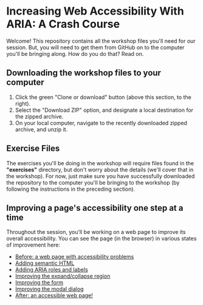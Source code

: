 # Increasing Web Accessibility With ARIA: A Crash Course

Welcome! This repository contains all the workshop files you'll need for our session. But, you will need to get them from GitHub on to the computer you'll be bringing along. How do you do that? Read on. 

## Downloading the workshop files to your computer
1. Click the green "Clone or download" button (above this section, to the right).
2. Select the "Download ZIP" option, and designate a local destination for the zipped archive.
3. On your local computer, navigate to the recently downloaded zipped archive, and unzip it.

## Exercise Files
The exercises you'll be doing in the workshop will require files found in the **"exercises"** directory, but don't worry about the details (we'll cover that in the workshop). For now, just make sure you have successfully downloaded the repository to the computer you'll be bringing to the workshop (by following the instructions in the preceding section).

## Improving a page's accessibility one step at a time 
Throughout the session, you'll be working on a web page to improve its overall accessibility. You can see the page (in the browser) in various states of improvement here: 
* <a href="https://cdn.rawgit.com/uwfrontendtech/aria-workshop-ahg/master/dist/before-any-changes/">Before: a web page with accessibility problems</a>
* <a href="https://cdn.rawgit.com/uwfrontendtech/aria-workshop-ahg/master/dist/Exercise-1-Semantic-HTML/semantics-solution.html">Adding semantic HTML</a>
* <a href="https://cdn.rawgit.com/uwfrontendtech/aria-workshop-ahg/master/dist/Exercise-2-Landmark-Roles-Labeling/landmark-solution.html">Adding ARIA roles and labels</a>
* <a href="https://cdn.rawgit.com/uwfrontendtech/aria-workshop-ahg/master/dist/Exercise-3-Showing-Hiding-Content/show-hide-solution.html">Improving the expand/collapse region</a>
* <a href="https://cdn.rawgit.com/uwfrontendtech/aria-workshop-ahg/master/dist/Exercise-4-Forms/forms-solution.html">Improving the form</a>
* <a href="https://cdn.rawgit.com/uwfrontendtech/aria-workshop-ahg/master/dist/Exercise-5-Modal-Dialogs/modal-1-solution.html">Improving the modal dialog</a>
* <a href="https://cdn.rawgit.com/uwfrontendtech/aria-workshop-ahg/master/dist/after-all-changes/">After: an accessible web page!</a>
